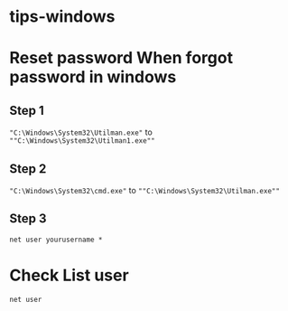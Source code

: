 # tips-windows

# Reset password When forgot password in windows 
## Step 1
``
"C:\Windows\System32\Utilman.exe"
`` to `` ""C:\Windows\System32\Utilman1.exe"" ``
## Step 2
``
"C:\Windows\System32\cmd.exe"
`` to `` ""C:\Windows\System32\Utilman.exe"" ``

## Step 3
```
net user yourusername *
```

# Check List user
```
net user
```
